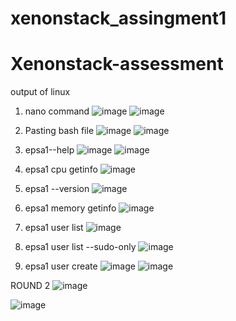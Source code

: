 # xenonstack_assingment1
# Xenonstack-assessment

output of linux 

1. nano command ![image](https://github.com/20BCS4485/Xenonstack-assessment/assets/99709007/57163d06-a6d3-464a-81db-a858946c3e0c)
![image](https://github.com/20BCS4485/Xenonstack-assessment/assets/99709007/fa42e8ed-c00f-4ef7-bd76-5267b8b1dc93)

2. Pasting bash file ![image](https://github.com/20BCS4485/Xenonstack-assessment/assets/99709007/1fd50de0-64ad-4466-b9ad-c4954303507b)
  ![image](https://github.com/20BCS4485/Xenonstack-assessment/assets/99709007/ead52bbd-9fb6-48a3-b5b9-17aef285f4a3)

3. epsa1--help ![image](https://github.com/20BCS4485/Xenonstack-assessment/assets/99709007/f9aa73f0-458e-4026-a340-2c3b53024ceb)
![image](https://github.com/20BCS4485/Xenonstack-assessment/assets/99709007/128a9fa6-33e0-4786-95df-7fa0d249b6ee)

4. epsa1 cpu getinfo ![image](https://github.com/20BCS4485/Xenonstack-assessment/assets/99709007/8fadda28-40e7-4bc7-8392-32b2ac1c615f)
5. epsa1 --version ![image](https://github.com/20BCS4485/Xenonstack-assessment/assets/99709007/e792d195-8a6e-425e-9538-5c842fab39f5)
6. epsa1 memory getinfo ![image](https://github.com/20BCS4485/Xenonstack-assessment/assets/99709007/4552b57d-b92f-40c9-a4cb-ef43a2214c41)
7. epsa1 user list ![image](https://github.com/20BCS4485/Xenonstack-assessment/assets/99709007/2f4b42d0-cbd8-48c4-b148-02421778135f)
8. epsa1 user list --sudo-only ![image](https://github.com/20BCS4485/Xenonstack-assessment/assets/99709007/d030f7d6-1f0a-4a14-b7a9-24391cd9d22f)
9. epsa1 user create ![image](https://github.com/20BCS4485/Xenonstack-assessment/assets/99709007/2b3cfd6c-1ce0-4e92-b796-16701c748e99)
![image](https://github.com/20BCS4485/Xenonstack-assessment/assets/99709007/19dee4a9-b13d-49d4-b1a1-de7a7f826934)




ROUND 2
![image](https://github.com/20BCS4485/Xenonstack-assessment/assets/99709007/9816c3d9-7720-43bc-8522-441399b05748)

![image](https://github.com/20BCS4485/Xenonstack-assessment/assets/99709007/b38b26ea-8130-44ac-983f-641b263af402)






 

